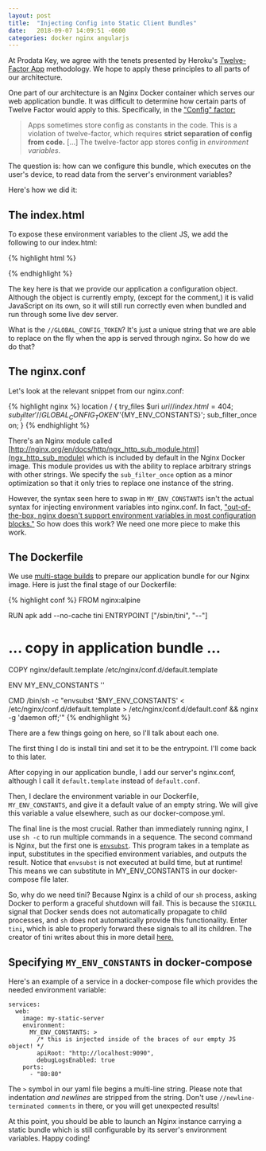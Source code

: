 ```yaml
---
layout: post
title:  "Injecting Config into Static Client Bundles"
date:   2018-09-07 14:09:51 -0600
categories: docker nginx angularjs
---
```


At Prodata Key, we agree with the tenets presented by Heroku's [Twelve-Factor App](https://12factor.net/) methodology. We hope to apply these principles to all parts of our architecture.

One part of our architecture is an Nginx Docker container which serves our web application bundle. It was difficult to determine how certain parts of Twelve Factor would apply to this. Specifically, in the ["Config" factor:](https://12factor.net/config)

> Apps sometimes store config as constants in the code. This is a violation of twelve-factor, which requires **strict separation of config from code.** [...] The twelve-factor app stores config in *environment variables*.

The question is: how can we configure this bundle, which executes on the user's device, to read data from the server's environment variables?

Here's how we did it:


## The index.html ##
To expose these environment variables to the client JS, we add the following to our index.html:

{% highlight html %}
<!-- Try this for an AngularJS app: -->
<script>
    angular.module('app').constant('envRuntimeConfig', {
        //GLOBAL_CONFIG_TOKEN
    });
</script>

<!-- Or, for a more general purpose solution: -->
<script>
    var ENV_RUNTIME_CONFIG = {
        //GLOBAL_CONFIG_TOKEN
    };
</script>
{% endhighlight %}

The key here is that we provide our application a configuration object. Although the object is currently empty, (except for the comment,) it is valid JavaScript on its own, so it will still run correctly even when bundled and run through some live dev server.

What is the `//GLOBAL_CONFIG_TOKEN`? It's just a unique string that we are able to replace on the fly when the app is served through nginx. So how do we do that?


## The nginx.conf ##
Let's look at the relevant snippet from our nginx.conf:

{% highlight nginx %}
location / {
    try_files $uri $uri/ /index.html =404;
    sub_filter '//GLOBAL_CONFIG_TOKEN'  '${MY_ENV_CONSTANTS}';
    sub_filter_once on;
}
{% endhighlight %}

There's an Nginx module called [http://nginx.org/en/docs/http/ngx_http_sub_module.html](ngx_http_sub_module) which is included by default in the Nginx Docker image. This module provides us with the ability to replace arbitrary strings with other strings. We specify the `sub_filter_once` option as a minor optimization so that it only tries to replace one instance of the string.

However, the syntax seen here to swap in `MY_ENV_CONSTANTS` isn't the actual syntax for injecting environment variables into nginx.conf. In fact, ["out-of-the-box, nginx doesn't support environment variables in most configuration blocks."](https://docs.docker.com/samples/library/nginx/#using-environment-variables-in-nginx-configuration) So how does this work? We need one more piece to make this work.


## The Dockerfile ##
We use [multi-stage builds](https://docs.docker.com/develop/develop-images/multistage-build/) to prepare our application bundle for our Nginx image. Here is just the final stage of our Dockerfile:

{% highlight conf %}
FROM nginx:alpine

RUN apk add --no-cache tini
ENTRYPOINT ["/sbin/tini", "--"]

# ... copy in application bundle ...

COPY nginx/default.template /etc/nginx/conf.d/default.template

ENV MY_ENV_CONSTANTS ''

CMD /bin/sh -c "envsubst '\$MY_ENV_CONSTANTS' < /etc/nginx/conf.d/default.template > /etc/nginx/conf.d/default.conf && nginx -g 'daemon off;'"
{% endhighlight %}

There are a few things going on here, so I'll talk about each one.

The first thing I do is install tini and set it to be the entrypoint. I'll come back to this later.

After copying in our application bundle, I add our server's nginx.conf, although I call it `default.template` instead of `default.conf`.

Then, I declare the environment variable in our Dockerfile, `MY_ENV_CONSTANTS`, and give it a default value of an empty string. We will give this variable a value elsewhere, such as our docker-compose.yml.

The final line is the most crucial. Rather than immediately running nginx, I use `sh -c` to run multiple commands in a sequence. The second command is Nginx, but the first one is [`envsubst`](https://www.gnu.org/software/gettext/manual/html_node/envsubst-Invocation.html). This program takes in a template as input, substitutes in the specified environment variables, and outputs the result. Notice that `envsubst` is not executed at build time, but at runtime! This means we can substitute in MY_ENV_CONSTANTS in our docker-compose file later.

So, why do we need tini? Because Nginx is a child of our `sh` process, asking Docker to perform a graceful shutdown will fail. This is because the `SIGKILL` signal that Docker sends does not automatically propagate to child processes, and `sh` does not automatically provide this functionality. Enter `tini`, which is able to properly forward these signals to all its children. The creator of tini writes about this in more detail [here.](https://github.com/krallin/tini/issues/8)

## Specifying `MY_ENV_CONSTANTS` in docker-compose ##
Here's an example of a service in a docker-compose file which provides the needed environment variable:

    services:
      web:
        image: my-static-server
        environment:
          MY_ENV_CONSTANTS: >
            /* this is injected inside of the braces of our empty JS object! */
            apiRoot: "http://localhost:9090",
            debugLogsEnabled: true
        ports:
          - "80:80"

The `>` symbol in our yaml file begins a multi-line string. Please note that indentation *and newlines* are stripped from the string. Don't use `//newline-terminated comments` in there, or you will get unexpected results!

At this point, you should be able to launch an Nginx instance carrying a static bundle which is still configurable by its server's environment variables. Happy coding!